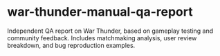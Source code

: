 # war-thunder-manual-qa-report
Independent QA report on War Thunder, based on gameplay testing and community feedback. Includes matchmaking analysis, user review breakdown, and bug reproduction examples.
